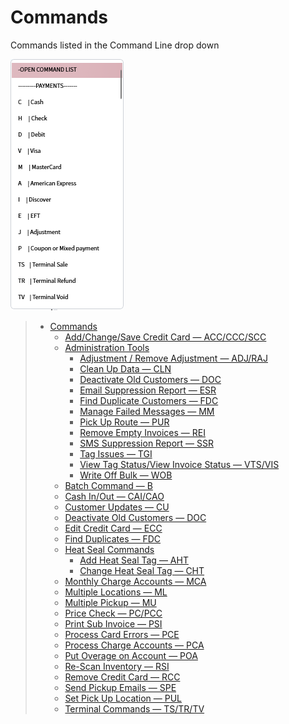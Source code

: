 # Commands

Commands listed in the Command Line drop down

![Command List](/.attachments/Documentation/CommandList.png)

> - [Commands](Commands.md)
>     - [Add/Change/Save Credit Card — ACC/CCC/SCC](Commands/Add%257CChange%257CSave-Credit-Card-—-ACC%257CCCC%257CSCC.md)
>     - [Administration Tools](Commands/Administration-Tools.md)
>         - [Adjustment / Remove Adjustment — ADJ/RAJ](Commands/Administration-Tools/Adjustment-%257C-Remove-Adjustment—-ADJ%257CRAJ.md)
>         - [Clean Up Data — CLN](Commands/Administration-Tools/Clean-up-Data-—-CLN.md)
>         - [Deactivate Old Customers — DOC](Commands/Administration-Tools/Deactivate-Old-Customers-—-DOC.md)
>         - [Email Suppression Report — ESR](Commands/Administration-Tools/Email-Suppression-Report-—-ESR.md)
>         - [Find Duplicate Customers — FDC](Commands/Administration-Tools/Find-Duplicate-Customers-—-FDC.md)
>         - [Manage Failed Messages — MM](Commands/Administration-Tools/Manage-Failed-Messages-—-MM.md)
>         - [Pick Up Route — PUR](Commands/Administration-Tools/Pick-Up-Route-—-PUR.md)
>         - [Remove Empty Invoices — REI](Commands/Administration-Tools/Remove-Empty-Invoices-—-REI.md)
>         - [SMS Suppression Report — SSR](Commands/Administration-Tools/SMS-Suppression-Report-—-SSR.md)
>         - [Tag Issues — TGI](Commands/Administration-Tools/Tag-Issues-—-TGI.md)
>         - [View Tag Status/View Invoice Status — VTS/VIS](Commands/Administration-Tools/View-Tag-Status-%257C-View-Invoice-Status-—-VTS%257CVIS.md)
>         - [Write Off Bulk — WOB](Commands/Administration-Tools/Write-Off-Bulk-—-WOB.md)
>     - [Batch Command — B](Commands/Batch-Payment-—-B.md)
>     - [Cash In/Out — CAI/CAO](Commands/Cash-In%257COut-—-CAI%257CCAO.md)
>     - [Customer Updates — CU](Commands/Customer-Updates-—-CU.md)
>     - [Deactivate Old Customers — DOC](Commands/Deactivate-Old-Customers-—-DOC.md)
>     - [Edit Credit Card — ECC](Commands/Edit-Credit-Card-—-ECC.md)
>     - [Find Duplicates — FDC](Commands/Find-Duplicates-—-FDC.md)
>     - [Heat Seal Commands](Commands/Heat-Seal-Commands.md)
>         - [Add Heat Seal Tag — AHT](Commands/Heat-Seal-Commands/Add-Heat-Seal-Tag-—-AHT.md)
>         - [Change Heat Seal Tag — CHT](Commands/Heat-Seal-Commands/Change-Heat-Seal-Tag-—-CHT.md)
>     - [Monthly Charge Accounts — MCA](Commands/Monthly-Charge-Accounts-—-MCA.md)
>     - [Multiple Locations — ML](Commands/Multiple-Locations-—-ML.md)
>     - [Multiple Pickup — MU](Commands/Multiple-Pickup-—-MU.md)
>     - [Price Check — PC/PCC](Commands/Price-Check-—-PC%257CPCC.md)
>     - [Print Sub Invoice — PSI](Commands/Print-Sub-Invoice-—-PSI.md)
>     - [Process Card Errors — PCE](Commands/Process-Card-Errors-—-PCE.md)
>     - [Process Charge Accounts — PCA](Commands/Process-Charge-Accounts-—-PCA.md)
>     - [Put Overage on Account — POA](Commands/Put-Overage-on-Account-—-PUL.md)
>     - [Re-Scan Inventory — RSI](Commands/Re%252DScan-Inventory-—-RSI.md)
>     - [Remove Credit Card — RCC](Commands/Remove-Credit-Card-—-RCC.md)
>     - [Send Pickup Emails — SPE](Commands/Send-Pickup-Emails-—-SPE.md)
>     - [Set Pick Up Location — PUL](Commands/Set-Pick-Up-Location-—-PUL.md)
>     - [Terminal Commands — TS/TR/TV](Commands/Terminal-Commands-—-TS%257CTR%257CTV.md)